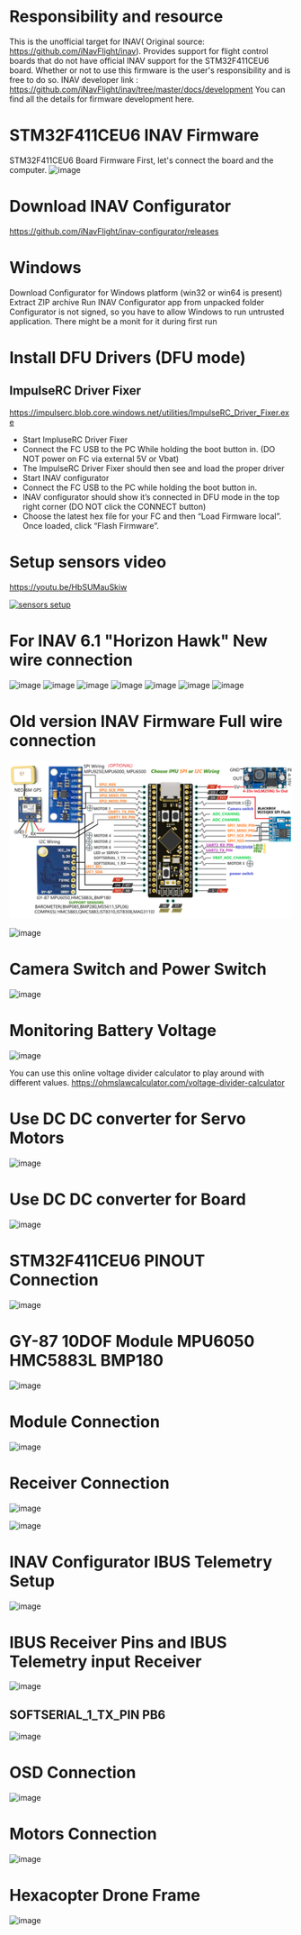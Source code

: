 # Responsibility and resource
This is the unofficial target for INAV( Original source: https://github.com/iNavFlight/inav). Provides support for flight control boards that do not have official INAV support for the STM32F411CEU6 board. 
Whether or not to use this firmware is the user's responsibility and is free to do so. INAV developer link : https://github.com/iNavFlight/inav/tree/master/docs/development You can find all the details for firmware development here.

# STM32F411CEU6 INAV Firmware
STM32F411CEU6 Board Firmware
First, let's connect the board and the computer.
![image](https://user-images.githubusercontent.com/19993109/139479391-49dafee0-a7da-49ae-9196-10a578d4ac55.png)

# Download INAV Configurator
https://github.com/iNavFlight/inav-configurator/releases

# Windows
Download Configurator for Windows platform (win32 or win64 is present)
Extract ZIP archive
Run INAV Configurator app from unpacked folder
Configurator is not signed, so you have to allow Windows to run untrusted application. There might be a monit for it during first run

# Install DFU Drivers (DFU mode)
## ImpulseRC Driver Fixer
https://impulserc.blob.core.windows.net/utilities/ImpulseRC_Driver_Fixer.exe
* Start ImpluseRC Driver Fixer
* Connect the FC USB to the PC While holding the boot button in. (DO NOT power on FC via external 5V or Vbat)
* The ImpulseRC Driver Fixer should then see and load the proper driver
* Start INAV configurator
* Connect the FC USB to the PC while holding the boot button in.
* INAV configurator should show it’s connected in DFU mode in the top right corner (DO NOT click the CONNECT button)
* Choose the latest hex file for your FC and then “Load Firmware local”. Once loaded, click “Flash Firmware”.

# Setup sensors video
https://youtu.be/HbSUMauSkiw

[![sensors setup](https://user-images.githubusercontent.com/19993109/143448588-6d599bb3-b89d-479a-997a-c6c4c3e21fea.png)](https://youtu.be/HbSUMauSkiw "sensors setup")
# For INAV 6.1 "Horizon Hawk" New wire connection

![image](https://github.com/rizacelik/STM32F411CEU6_INAV_Firmware/assets/19993109/6828984e-7309-4647-80a3-060b096f7e3d)
![image](https://github.com/rizacelik/STM32F411CEU6_INAV_Firmware/assets/19993109/719ec39e-eb27-4b9f-8523-9d623786f51c)
![image](https://github.com/rizacelik/STM32F411CEU6_INAV_Firmware/assets/19993109/8cb03d30-c79e-4d72-9ef1-4e28239cdfbd)
![image](https://github.com/rizacelik/STM32F411CEU6_INAV_Firmware/assets/19993109/7a5c28e1-a0c7-4511-8ec1-b2a19a5b63d8)
![image](https://github.com/rizacelik/STM32F411CEU6_INAV_Firmware/assets/19993109/5da3e347-403d-4187-a5e3-81bbf576013e)
![image](https://github.com/rizacelik/STM32F411CEU6_INAV_Firmware/assets/19993109/ca81d0db-c112-4351-80a9-414d85008cc9)
![image](https://github.com/rizacelik/STM32F411CEU6_INAV_Firmware/assets/19993109/c9fdb76d-98cc-43ad-b9f8-2bcff9c55686)


# Old version INAV Firmware Full wire connection

![image](wire.png)

![image](https://user-images.githubusercontent.com/19993109/202130179-ef0616bc-785d-4cfc-98a4-097b3db7d4aa.png)

# Camera Switch and Power Switch 
![image](https://user-images.githubusercontent.com/19993109/201590186-375f1227-3c79-4911-b299-c99d0dd17070.png)

# Monitoring Battery Voltage
![image](https://user-images.githubusercontent.com/19993109/201759640-6365017f-2cce-4822-a51d-53cedb853967.png)

You can use this online voltage divider calculator to play around with different values.
https://ohmslawcalculator.com/voltage-divider-calculator

# Use DC DC converter for Servo Motors
![image](https://user-images.githubusercontent.com/19993109/202128769-e25c806f-7465-484e-b5be-e26ed039809d.png)

# Use DC DC converter for Board
![image](https://user-images.githubusercontent.com/19993109/202129433-0c62a71a-41a4-4acb-99f8-6ad0d76db480.png)

# STM32F411CEU6 PINOUT Connection
![image](https://user-images.githubusercontent.com/19993109/139479854-9793e17c-1e2a-4ccc-8b5f-ec23026710fd.png)

# GY-87 10DOF Module MPU6050 HMC5883L BMP180
![image](https://user-images.githubusercontent.com/19993109/139479938-a1166d41-17c8-41a2-8903-195406ecd020.png)

# Module Connection
![image](https://user-images.githubusercontent.com/19993109/139481190-abcfcc7e-f293-4a88-a734-72a122daef17.png)

# Receiver Connection
![image](https://user-images.githubusercontent.com/19993109/139479978-5e0735b5-34c6-4752-b130-f54a79ec9ce5.png)

![image](https://user-images.githubusercontent.com/19993109/139480054-d270bc46-24c8-4c49-a4b3-eb6e3ae2ea32.png)

# INAV Configurator IBUS Telemetry Setup

![image](https://user-images.githubusercontent.com/19993109/148845453-e8c84093-4cae-4f5f-9f57-10febcd7216a.png)

# IBUS Receiver Pins and IBUS Telemetry input Receiver
![image](https://user-images.githubusercontent.com/19993109/148845532-a4476a7b-ea24-4711-903e-6e2f61280f9a.png)

## SOFTSERIAL_1_TX_PIN     PB6
![image](https://user-images.githubusercontent.com/19993109/148846827-12eb543c-f4cb-4ab8-be8f-1b9b10d9a25b.png)

# OSD Connection
![image](https://user-images.githubusercontent.com/19993109/148816930-2e3b88e6-693b-42f9-bf57-801aac6cbe31.png)

# Motors Connection
![image](https://user-images.githubusercontent.com/19993109/139480115-09056969-39fd-42c4-a09e-0201845f48fa.png)

# Hexacopter Drone Frame
![image](https://user-images.githubusercontent.com/19993109/139480161-2b3f7512-6f71-4ec0-8eb6-8fe174400366.png)

